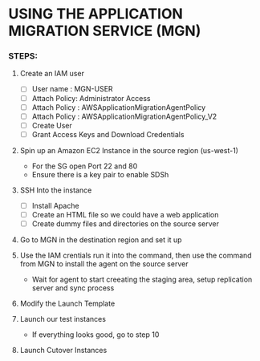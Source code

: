 # USING THE APPLICATION MIGRATION SERVICE (MGN)

### STEPS:
1. Create an IAM user 
   - [ ] User name : MGN-USER
   - [ ] Attach Policy: Administrator Access
   - [ ] Attach Policy : AWSApplicationMigrationAgentPolicy
   - [ ] Attach Policy : AWSApplicationMigrationAgentPolicy_V2
   - [ ] Create User
   - [ ] Grant Access Keys and Download Credentials
     <br>
2. Spin up an Amazon EC2 Instance in the source region (us-west-1)
   - For the SG open Port 22 and 80
   - Ensure there is a key pair to enable SDSh
     
4. SSH Into the instance <br>
   - [ ]  Install Apache
   - [ ]  Create an HTML file so we could have a web application
   - [ ]  Create dummy files and directories on the source server
5. Go to MGN in the destination region and set it up
6. Use the IAM crentials run it into the command, then use the command from MGN to install the agent on the source server
   - Wait for agent to start creeating the staging area, setup replication server and sync process
7. Modify the Launch Template
8. Launch our test instances
   - If everything looks good, go to step 10
9. Launch Cutover Instances
